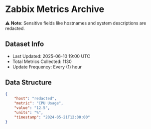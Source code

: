 # Zabbix Metrics Archive

⚠️ **Note**: Sensitive fields like hostnames and system descriptions are redacted.

## Dataset Info
- Last Updated: 2025-06-10 19:00 UTC
- Total Metrics Collected: 1130
- Update Frequency: Every (1) hour

## Data Structure
```json
{
    "host": "redacted",
    "metric": "CPU Usage",
    "value": "12.5",
    "units": "%",
    "timestamp": "2024-05-21T12:00:00"
}
```
